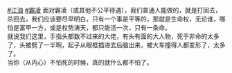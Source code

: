 [#江油](https://e5n.cc/tags/%E6%B1%9F%E6%B2%B9) [#霸凌](https://e5n.cc/tags/%E9%9C%B8%E5%87%8C) 面对霸凌（或其他不公平待遇），我们普通人能做的，就是打回去，杀回去，我们应该要尽早明白，只有一个事是平等的，那就是生命权，无论谁，哪怕是富甲一方，或是权势涛天，都只能活一次，只有一条命。  
就说我们这里，手指头都数不过来的大佬，有头有面的大人物，死于非命的太多了，头被劈了一半啊，起子从眼框插进去后脑出来，被大车撞得人都变形了，太多了。  
当你（从内心）不怕死的时候，真的就什么都不怕了。

